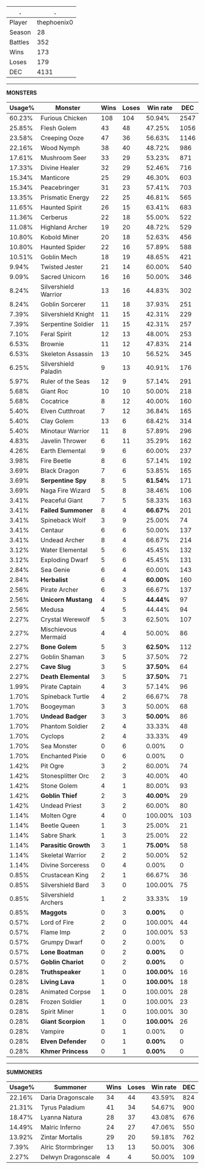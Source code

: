 .|.
|-|-
Player|thephoenix0
Season|28
Battles|352
Wins|173
Loses|179
DEC|4131

---
**MONSTERS**

Usage%|Monster|Wins|Loses|Win rate|DEC|
-|-|-|-|-|-|
60.23%|Furious Chicken|108|104|50.94%|2547|
25.85%|Flesh Golem|43|48|47.25%|1056|
23.58%|Creeping Ooze|47|36|56.63%|1146|
22.16%|Wood Nymph|38|40|48.72%|986|
17.61%|Mushroom Seer|33|29|53.23%|871|
17.33%|Divine Healer|32|29|52.46%|716|
15.34%|Manticore|25|29|46.30%|603|
15.34%|Peacebringer|31|23|57.41%|703|
13.35%|Prismatic Energy|22|25|46.81%|565|
11.65%|Haunted Spirit|26|15|63.41%|683|
11.36%|Cerberus|22|18|55.00%|522|
11.08%|Highland Archer|19|20|48.72%|529|
10.80%|Kobold Miner|20|18|52.63%|456|
10.80%|Haunted Spider|22|16|57.89%|588|
10.51%|Goblin Mech|18|19|48.65%|421|
9.94%|Twisted Jester|21|14|60.00%|540|
9.09%|Sacred Unicorn|16|16|50.00%|346|
8.24%|Silvershield Warrior|13|16|44.83%|302|
8.24%|Goblin Sorcerer|11|18|37.93%|251|
7.39%|Silvershield Knight|11|15|42.31%|229|
7.39%|Serpentine Soldier|11|15|42.31%|257|
7.10%|Feral Spirit|12|13|48.00%|253|
6.53%|Brownie|11|12|47.83%|214|
6.53%|Skeleton Assassin|13|10|56.52%|345|
6.25%|Silvershield Paladin|9|13|40.91%|176|
5.97%|Ruler of the Seas|12|9|57.14%|291|
5.68%|Giant Roc|10|10|50.00%|218|
5.68%|Cocatrice|8|12|40.00%|160|
5.40%|Elven Cutthroat|7|12|36.84%|165|
5.40%|Clay Golem|13|6|68.42%|314|
5.40%|Minotaur Warrior|11|8|57.89%|296|
4.83%|Javelin Thrower|6|11|35.29%|162|
4.26%|Earth Elemental|9|6|60.00%|237|
3.98%|Fire Beetle|8|6|57.14%|192|
3.69%|Black Dragon|7|6|53.85%|165|
3.69%|**Serpentine Spy**|8|5|**61.54%**|171|
3.69%|Naga Fire Wizard|5|8|38.46%|106|
3.41%|Peaceful Giant|7|5|58.33%|163|
3.41%|**Failed Summoner**|8|4|**66.67%**|201|
3.41%|Spineback Wolf|3|9|25.00%|74|
3.41%|Centaur|6|6|50.00%|137|
3.41%|Undead Archer|8|4|66.67%|214|
3.12%|Water Elemental|5|6|45.45%|132|
3.12%|Exploding Dwarf|5|6|45.45%|131|
2.84%|Sea Genie|6|4|60.00%|143|
2.84%|**Herbalist**|6|4|**60.00%**|160|
2.56%|Pirate Archer|6|3|66.67%|137|
2.56%|**Unicorn Mustang**|4|5|**44.44%**|97|
2.56%|Medusa|4|5|44.44%|94|
2.27%|Crystal Werewolf|5|3|62.50%|107|
2.27%|Mischievous Mermaid|4|4|50.00%|86|
2.27%|**Bone Golem**|5|3|**62.50%**|112|
2.27%|Goblin Shaman|3|5|37.50%|72|
2.27%|**Cave Slug**|3|5|**37.50%**|64|
2.27%|**Death Elemental**|3|5|**37.50%**|71|
1.99%|Pirate Captain|4|3|57.14%|96|
1.70%|Spineback Turtle|4|2|66.67%|78|
1.70%|Boogeyman|3|3|50.00%|68|
1.70%|**Undead Badger**|3|3|**50.00%**|86|
1.70%|Phantom Soldier|2|4|33.33%|48|
1.70%|Cyclops|2|4|33.33%|49|
1.70%|Sea Monster|0|6|0.00%|0|
1.70%|Enchanted Pixie|0|6|0.00%|0|
1.42%|Pit Ogre|3|2|60.00%|74|
1.42%|Stonesplitter Orc|2|3|40.00%|40|
1.42%|Stone Golem|4|1|80.00%|93|
1.42%|**Goblin Thief**|2|3|**40.00%**|29|
1.42%|Undead Priest|3|2|60.00%|80|
1.14%|Molten Ogre|4|0|100.00%|103|
1.14%|Beetle Queen|1|3|25.00%|21|
1.14%|Sabre Shark|1|3|25.00%|22|
1.14%|**Parasitic Growth**|3|1|**75.00%**|58|
1.14%|Skeletal Warrior|2|2|50.00%|52|
1.14%|Divine Sorceress|0|4|0.00%|0|
0.85%|Crustacean King|2|1|66.67%|36|
0.85%|Silvershield Bard|3|0|100.00%|75|
0.85%|Silvershield Archers|1|2|33.33%|19|
0.85%|**Maggots**|0|3|**0.00%**|0|
0.57%|Lord of Fire|2|0|100.00%|44|
0.57%|Flame Imp|2|0|100.00%|53|
0.57%|Grumpy Dwarf|0|2|0.00%|0|
0.57%|**Lone Boatman**|0|2|**0.00%**|0|
0.57%|**Goblin Chariot**|0|2|**0.00%**|0|
0.28%|**Truthspeaker**|1|0|**100.00%**|16|
0.28%|**Living Lava**|1|0|**100.00%**|18|
0.28%|Animated Corpse|1|0|100.00%|28|
0.28%|Frozen Soldier|1|0|100.00%|23|
0.28%|Spirit Miner|1|0|100.00%|30|
0.28%|**Giant Scorpion**|1|0|**100.00%**|26|
0.28%|Vampire|0|1|0.00%|0|
0.28%|**Elven Defender**|0|1|**0.00%**|0|
0.28%|**Khmer Princess**|0|1|**0.00%**|0|

---
**SUMMONERS**

Usage%|Summoner|Wins|Loses|Win rate|DEC|
-|-|-|-|-|-|
22.16%|Daria Dragonscale|34|44|43.59%|824|
21.31%|Tyrus Paladium|41|34|54.67%|900|
18.47%|Lyanna Natura|28|37|43.08%|676|
14.49%|Malric Inferno|24|27|47.06%|550|
13.92%|Zintar Mortalis|29|20|59.18%|762|
7.39%|Alric Stormbringer|13|13|50.00%|306|
2.27%|Delwyn Dragonscale|4|4|50.00%|109|
